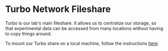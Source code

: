 # Turbo Network Fileshare

Turbo is our lab's main fileshare. It allows us to centralize our storage, so that experimental data can be accessed from many locations without having to copy things around.

To mount our Turbo share on a local machine, follow the instructions [here](https://arc.umich.edu/turbo/turbo-user-guide/).
